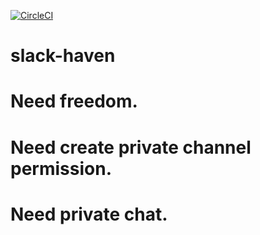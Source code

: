 [![CircleCI](https://circleci.com/gh/k-saka/slack-haven.svg?style=svg)](https://circleci.com/gh/k-saka/slack-haven)

# slack-haven

# Need freedom.

# Need create private channel permission.

# Need private chat.
